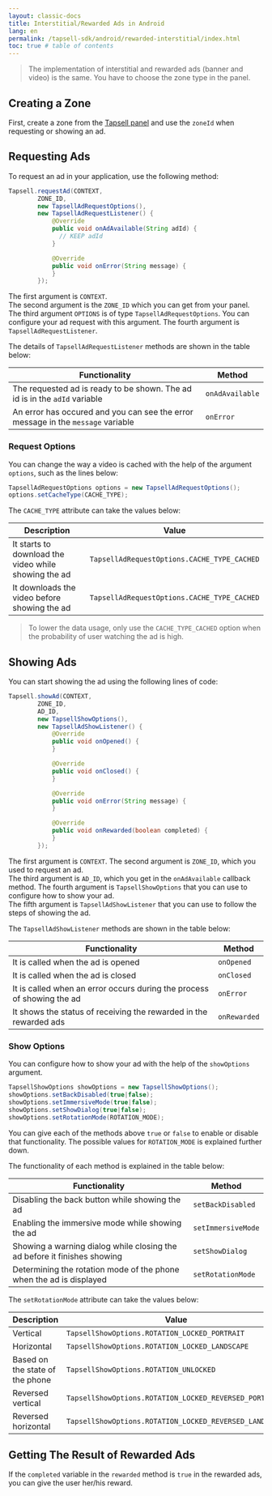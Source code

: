 ```yaml
---
layout: classic-docs
title: Interstitial/Rewarded Ads in Android
lang: en
permalink: /tapsell-sdk/android/rewarded-interstitial/index.html
toc: true # table of contents
---
```

>The implementation of interstitial and rewarded ads (banner and video) is the same. You have to choose the zone type in the panel.

## Creating a Zone
First, create a zone from the [Tapsell panel](https://dashboard.tapsell.ir/) and use the `zoneId` when requesting or showing an ad.

## Requesting Ads
To request an ad in your application, use the following method:

```java
Tapsell.requestAd(CONTEXT,
        ZONE_ID,
        new TapsellAdRequestOptions(),
        new TapsellAdRequestListener() {
            @Override
            public void onAdAvailable(String adId) {
              // KEEP adId
            }

            @Override
            public void onError(String message) {
            }
        });
```

The first argument is `CONTEXT`.  
The second argument is the `ZONE_ID` which you can get from your panel.  
The third argument `OPTIONS` is of type `TapsellAdRequestOptions`. You can configure your ad request with this argument.
The fourth argument is `TapsellAdRequestListener`.
  
The details of `TapsellAdRequestListener` methods are shown in the table below:

| Functionality | Method |
| - | - |
| The requested ad is ready to be shown. The ad id is in the `adId` variable | `onAdAvailable` |
| An error has occured and you can see the error message in the `message` variable | `onError` | 

### Request Options
You can change the way a video is cached with the help of the argument `options`, such as the lines below:
```java
TapsellAdRequestOptions options = new TapsellAdRequestOptions();
options.setCacheType(CACHE_TYPE);
```
The `CACHE_TYPE` attribute can take the values below:

| Description | Value |
| - | - |
| It starts to download the video while showing the ad | `TapsellAdRequestOptions.CACHE_TYPE_CACHED` |
| It downloads the video before showing the ad | `TapsellAdRequestOptions.CACHE_TYPE_CACHED` |

>To lower the data usage, only use the `CACHE_TYPE_CACHED` option when the probability of user watching the ad is high.

## Showing Ads
You can start showing the ad using the following lines of code:

```java
Tapsell.showAd(CONTEXT,
        ZONE_ID,
        AD_ID,
        new TapsellShowOptions(),
        new TapsellAdShowListener() {
            @Override
            public void onOpened() {
            }

            @Override
            public void onClosed() {
            }

            @Override
            public void onError(String message) {
            }

            @Override
            public void onRewarded(boolean completed) {
            }
        });
```

The first argument is `CONTEXT`. 
The second argument is `ZONE_ID`, which you used to request an ad.  
The third argument is `AD_ID`, which you get in the `onAdAvailable` callback method.
The fourth argument is `TapsellShowOptions` that you can use to configure how to show your ad.  
The fifth argument is `TapsellAdShowListener` that you can use to follow the steps of showing the ad.  

The `TapsellAdShowListener` methods are shown in the table below:

| Functionality | Method |
| - | - |
| It is called when the ad is opened | `onOpened` |
| It is called when the ad is closed | `onClosed` |
| It is called when an error occurs during the process of showing the ad | `onError` |
| It shows the status of receiving the rewarded in the rewarded ads | `onRewarded` |

### Show Options
You can configure how to show your ad with the help of the `showOptions` argument.
```java
TapsellShowOptions showOptions = new TapsellShowOptions();
showOptions.setBackDisabled(true|false);
showOptions.setImmersiveMode(true|false);
showOptions.setShowDialog(true|false);
showOptions.setRotationMode(ROTATION_MODE);
```
You can give each of the methods above `true` or `false` to enable or disable that functionality. The possible values for `ROTATION_MODE` is explained further down.

The functionality of each method is explained in the table below:

| Functionality | Method |
| - | - |
| Disabling the back button while showing the ad | `setBackDisabled` |
| Enabling the immersive mode while showing the ad | `setImmersiveMode` |
| Showing a warning dialog while closing the ad before it finishes showing | `setShowDialog` |
| Determining the rotation mode of the phone when the ad is displayed | `setRotationMode` |
  
  
The `setRotationMode` attribute can take the values below:

| Description | Value |
| - | - |
| Vertical | `TapsellShowOptions.ROTATION_LOCKED_PORTRAIT` |
| Horizontal | `TapsellShowOptions.ROTATION_LOCKED_LANDSCAPE` |
| Based on the state of the phone | `TapsellShowOptions.ROTATION_UNLOCKED` |
| Reversed vertical | `TapsellShowOptions.ROTATION_LOCKED_REVERSED_PORTRAIT` |
| Reversed horizontal | `TapsellShowOptions.ROTATION_LOCKED_REVERSED_LANDSCAPE` |

## Getting The Result of Rewarded Ads
If the `completed` variable in the `rewarded` method is `true` in the rewarded ads, you can give the user her/his reward.
